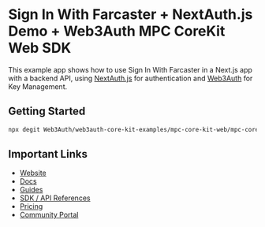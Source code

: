 # Sign In With Farcaster + NextAuth.js Demo + Web3Auth MPC CoreKit Web SDK

This example app shows how to use Sign In With Farcaster in a Next.js app with a backend API, using [NextAuth.js](https://next-auth.js.org/) for authentication and [Web3Auth](https://web3auth.io) for Key Management.

## Getting Started

```bash
npx degit Web3Auth/web3auth-core-kit-examples/mpc-core-kit-web/mpc-core-kit-farcaster w3a-mpc-core-kit-web-farcaster && cd w3a-mpc-core-kit-web-farcaster && yarn install && yarn dev
```

## Important Links

- [Website](https://web3auth.io)
- [Docs](https://web3auth.io/docs)
- [Guides](https://web3auth.io/docs/guides)
- [SDK / API References](https://web3auth.io/docs/sdk)
- [Pricing](https://web3auth.io/pricing.html)
- [Community Portal](https://community.web3auth.io)
